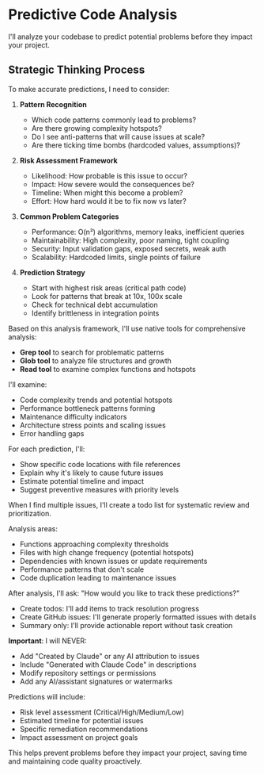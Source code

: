 # Predictive Code Analysis  

I'll analyze your codebase to predict potential problems before they impact your project.

## Strategic Thinking Process

<think>
To make accurate predictions, I need to consider:

1. **Pattern Recognition**
   - Which code patterns commonly lead to problems?
   - Are there growing complexity hotspots?
   - Do I see anti-patterns that will cause issues at scale?
   - Are there ticking time bombs (hardcoded values, assumptions)?

2. **Risk Assessment Framework**
   - Likelihood: How probable is this issue to occur?
   - Impact: How severe would the consequences be?
   - Timeline: When might this become a problem?
   - Effort: How hard would it be to fix now vs later?

3. **Common Problem Categories**
   - Performance: O(n²) algorithms, memory leaks, inefficient queries
   - Maintainability: High complexity, poor naming, tight coupling
   - Security: Input validation gaps, exposed secrets, weak auth
   - Scalability: Hardcoded limits, single points of failure

4. **Prediction Strategy**
   - Start with highest risk areas (critical path code)
   - Look for patterns that break at 10x, 100x scale
   - Check for technical debt accumulation
   - Identify brittleness in integration points
</think>

Based on this analysis framework, I'll use native tools for comprehensive analysis:
- **Grep tool** to search for problematic patterns
- **Glob tool** to analyze file structures and growth
- **Read tool** to examine complex functions and hotspots

I'll examine:
- Code complexity trends and potential hotspots
- Performance bottleneck patterns forming
- Maintenance difficulty indicators
- Architecture stress points and scaling issues
- Error handling gaps

For each prediction, I'll:
- Show specific code locations with file references
- Explain why it's likely to cause future issues
- Estimate potential timeline and impact
- Suggest preventive measures with priority levels

When I find multiple issues, I'll create a todo list for systematic review and prioritization.

Analysis areas:
- Functions approaching complexity thresholds
- Files with high change frequency (potential hotspots)
- Dependencies with known issues or update requirements
- Performance patterns that don't scale
- Code duplication leading to maintenance issues

After analysis, I'll ask: "How would you like to track these predictions?"
- Create todos: I'll add items to track resolution progress
- Create GitHub issues: I'll generate properly formatted issues with details
- Summary only: I'll provide actionable report without task creation

**Important**: I will NEVER:
- Add "Created by Claude" or any AI attribution to issues
- Include "Generated with Claude Code" in descriptions
- Modify repository settings or permissions
- Add any AI/assistant signatures or watermarks

Predictions will include:
- Risk level assessment (Critical/High/Medium/Low)
- Estimated timeline for potential issues
- Specific remediation recommendations
- Impact assessment on project goals

This helps prevent problems before they impact your project, saving time and maintaining code quality proactively.